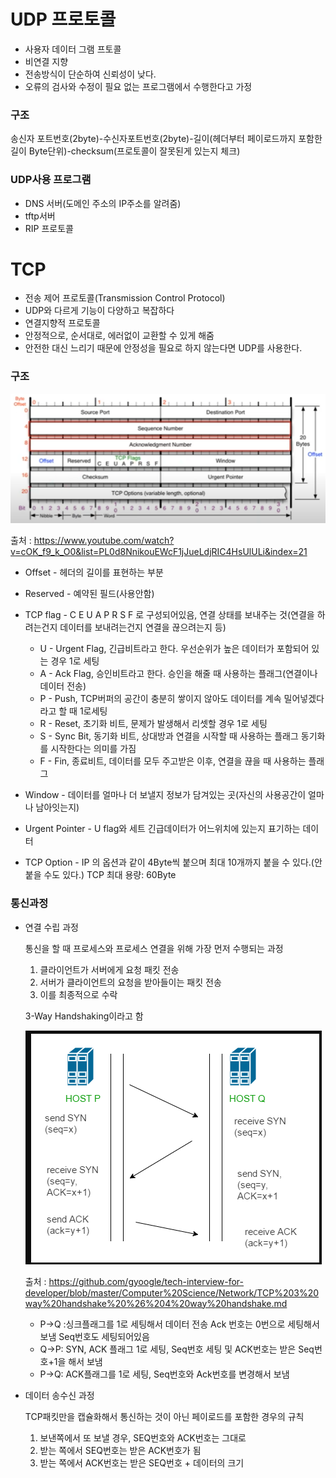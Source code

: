 # UDP 프로토콜

* 사용자 데이터 그램 프토콜
* 비연결 지향
* 전송방식이 단순하여 신뢰성이 낮다.
* 오류의 검사와 수정이 필요 없는 프로그램에서 수행한다고 가정



### 구조 

송신자 포트번호(2byte)-수신자포트번호(2byte)-길이(헤더부터 페이로드까지 포함한 길이 Byte단위)-checksum(프로토콜이 잘못된게 있는지 체크)



### UDP사용 프로그램

* DNS 서버(도메인 주소의 IP주소를 알려줌)
* tftp서버
* RIP 프로토콜

# TCP

* 전송 제어 프로토콜(Transmission Control Protocol)
* UDP와 다르게 기능이 다양하고 복잡하다
* 연결지향적 프로토콜
* 안정적으로, 순서대로, 에러없이 교환할 수 있게 해줌
* 안전한 대신 느리기 때문에 안정성을 필요로 하지 않는다면 UDP를 사용한다.

### 구조 

![image-20211014205442393](UDP&TCP.assets/image-20211014205442393.png)

출처 : https://www.youtube.com/watch?v=cOK_f9_k_O0&list=PL0d8NnikouEWcF1jJueLdjRIC4HsUlULi&index=21

* Offset - 헤더의 길이를 표현하는 부분

* Reserved - 예약된 필드(사용안함)

* TCP flag - C E U A P R S F 로 구성되어있음, 연결 상태를 보내주는 것(연결을 하려는건지 데이터를 보내려는건지 연결을 끊으려는지 등)
  * U - Urgent Flag, 긴급비트라고 한다. 우선순위가 높은 데이터가 포함되어 있는 경우 1로 세팅
  * A - Ack Flag, 승인비트라고 한다. 승인을 해줄 때 사용하는 플래그(연결이나 데이터 전송)
  * P - Push, TCP버퍼의 공간이 충분히 쌓이지 않아도 데이터를 계속 밀어넣겠다 라고 할 때 1로세팅
  * R - Reset, 초기화 비트, 문제가 발생해서 리셋할 경우 1로 세팅
  * S - Sync Bit, 동기화 비트, 상대방과 연결을 시작할 때 사용하는 플래그 동기화를 시작한다는 의미를 가짐
  * F - Fin, 종료비트, 데이터를 모두 주고받은 이후, 연결을 끊을 때 사용하는 플래그

* Window - 데이터를 얼마나 더 보낼지 정보가 담겨있는 곳(자신의 사용공간이 얼마나 남아잇는지)

* Urgent Pointer - U flag와 세트 긴급데이터가 어느위치에 있는지 표기하는 데이터

* TCP Option - IP 의 옵션과 같이 4Byte씩 붙으며 최대 10개까지 붙을 수 있다.(안붙을 수도 있다.) TCP 최대 용량: 60Byte

### 통신과정

* 연결 수립 과정

  통신을 할 때 프로세스와 프로세스 연결을 위해 가장 먼저 수행되는 과정

  1. 클라이언트가 서버에게 요청 패킷 전송
  2. 서버가 클라이언트의 요청을 받아들이는 패킷 전송
  3. 이를 최종적으로 수락

  3-Way Handshaking이라고 함

  ![image-20211014215419349](UDP&TCP.assets/image-20211014215419349.png)

  출처 : https://github.com/gyoogle/tech-interview-for-developer/blob/master/Computer%20Science/Network/TCP%203%20way%20handshake%20%26%204%20way%20handshake.md

  - P->Q :싱크플래그를 1로 세팅해서 데이터 전송 Ack 번호는 0번으로 세팅해서 보냄 Seq번호도 세팅되어있음

  * Q->P: SYN, ACK 플래그 1로 세팅, Seq번호 세팅 및 ACK번호는 받은 Seq번호+1을 해서 보냄
  * P->Q:  ACK플래그를 1로 세팅, Seq번호와 Ack번호를 변경해서 보냄

* 데이터 송수신 과정

  TCP패킷만을 캡슐화해서 통신하는 것이 아닌 페이로드를 포함한 경우의 규칙

  1. 보낸쪽에서 또 보낼 경우, SEQ번호와 ACK번호는 그대로
  2. 받는 쪽에서 SEQ번호는 받은 ACK번호가 됨
  3. 받는 쪽에서 ACK번호는 받은 SEQ번호 + 데이터의 크기
